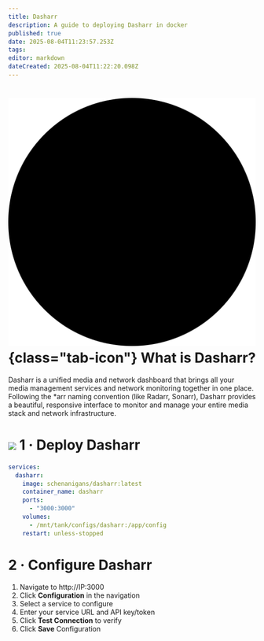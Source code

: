 ```yaml
---
title: Dasharr
description: A guide to deploying Dasharr in docker
published: true
date: 2025-08-04T11:23:57.253Z
tags: 
editor: markdown
dateCreated: 2025-08-04T11:22:20.098Z
---
```


# ![](/dasharr.png){class="tab-icon"} What is Dasharr?
Dasharr is a unified media and network dashboard that brings all your media management services and network monitoring together in one place. Following the *arr naming convention (like Radarr, Sonarr), Dasharr provides a beautiful, responsive interface to monitor and manage your entire media stack and network infrastructure.

# <img src="/docker.png" class="tab-icon"> 1 · Deploy Dasharr


```yaml
services:
  dasharr:
    image: schenanigans/dasharr:latest
    container_name: dasharr
    ports:
      - "3000:3000"
    volumes:
      - /mnt/tank/configs/dasharr:/app/config
    restart: unless-stopped
```

# 2 · Configure Dasharr

1. Navigate to http://IP:3000
1. Click **Configuration** in the navigation
1. Select a service to configure
1. Enter your service URL and API key/token
1. Click **Test Connection** to verify
1. Click **Save** Configuration
